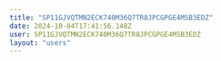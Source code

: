 ```yaml
---
title: "SP11GJVQTMN2ECK740M36Q7TR8JPCGPGE4MSB3EDZ"
date: 2024-10-04T17:41:56.148Z
user: SP11GJVQTMN2ECK740M36Q7TR8JPCGPGE4MSB3EDZ
layout: "users"
---
```

    